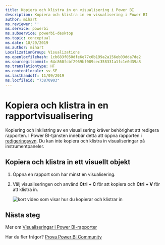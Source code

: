 ```yaml
---
title: Kopiera och klistra in en visualisering i Power BI
description: Kopiera och klistra in en visualisering i Power BI
author: mihart
ms.reviewer: ''
ms.service: powerbi
ms.subservice: powerbi-desktop
ms.topic: conceptual
ms.date: 10/29/2019
ms.author: mihart
LocalizationGroup: Visualizations
ms.openlocfilehash: 1cb683f050dfe6e77c0b199a2a156eb03dda7de2
ms.sourcegitcommit: 64c860fcbf2969bf089cec358331a1fc1e0d39a8
ms.translationtype: HT
ms.contentlocale: sv-SE
ms.lasthandoff: 11/09/2019
ms.locfileid: "73870903"
---
```

# <a name="copy-and-paste-a-report-visualization"></a>Kopiera och klistra in en rapportvisualisering
Kopiering och inklistring av en visualisering kräver behörighet att redigera rapporten. I Power BI-tjänsten innebär detta att öppna rapporten i [redigeringsvyn](../consumer/end-user-reading-view.md). Du kan inte kopiera och klistra in visualiseringar på instrumentpaneler.

## <a name="copy-and-paste-a-visual"></a>Kopiera och klistra in ett visuellt objekt

1. Öppna en rapport som har minst en visualisering.  

2. Välj visualiseringen och använd **Ctrl + C** för att kopiera och **Ctrl + V** för att klistra in.      

   ![kort video som visar hur du kopierar och klistrar in](media/power-bi-visualization-copy-paste/copypasteviznew.gif)

## <a name="next-steps"></a>Nästa steg
Mer om [Visualiseringar i Power BI-rapporter](power-bi-report-visualizations.md)

Har du fler frågor? [Prova Power BI Community](https://community.powerbi.com/)

